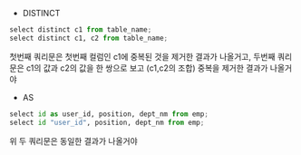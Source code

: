 - DISTINCT
```python
select distinct c1 from table_name; 
select distinct c1, c2 from table_name;
```
첫번째 쿼리문은 첫번째 컬럼인 c1에 중복된 것을 제거한 결과가 나올거고,
두번째 쿼리문은 c1의 값과 c2의 값을 한 쌍으로 보고 (c1,c2의 조합) 중복을 제거한 결과가 나올거야

- AS
```python
select id as user_id, position, dept_nm from emp;
select id "user_id", position, dept_nm from emp;
```
위 두 쿼리문은 동일한 결과가 나올거야
